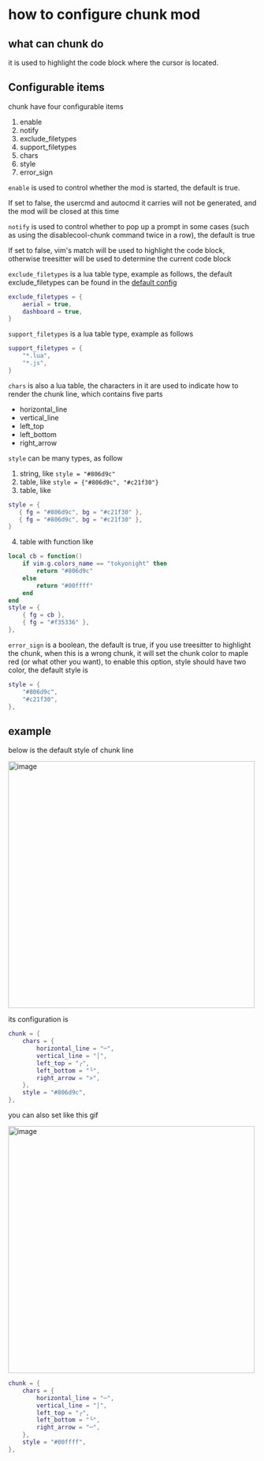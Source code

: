 # how to configure chunk mod

## what can chunk do

it is used to highlight the code block where the cursor is located.

## Configurable items

chunk have four configurable items

1. enable
2. notify
4. exclude_filetypes
5. support_filetypes
6. chars
7. style
9. error_sign

`enable` is used to control whether the mod is started, the default is true.

If set to false, the usercmd and autocmd it carries will not be generated, and the mod will be closed at this time

`notify` is used to control whether to pop up a prompt in some cases (such as using the disablecool-chunk command twice in a row), the default is true

If set to false, vim's match will be used to highlight the code block, otherwise treesitter will be used to determine the current code block

`exclude_filetypes` is a lua table type, example as follows, the default exclude_filetypes can be found in the [default config](../../lua/cool-chunk/utils/filetype.lua)

```lua
exclude_filetypes = {
    aerial = true,
    dashboard = true,
}
```

`support_filetypes` is a lua table type, example as follows

```lua
support_filetypes = {
    "*.lua",
    "*.js",
}
```

`chars` is also a lua table, the characters in it are used to indicate how to render the chunk line, which contains five parts

- horizontal_line
- vertical_line
- left_top
- left_bottom
- right_arrow

`style` can be many types, as follow

1. string, like `style = "#806d9c"`
2. table, like `style = {"#806d9c", "#c21f30"}`
3. table, like

```lua
style = {
   { fg = "#806d9c", bg = "#c21f30" },
   { fg = "#806d9c", bg = "#c21f30" },
}
```

4. table with function like

```lua
local cb = function()
    if vim.g.colors_name == "tokyonight" then
        return "#806d9c"
    else
        return "#00ffff"
    end
end
style = {
    { fg = cb },
    { fg = "#f35336" },
},
```

`error_sign` is a boolean, the default is true, if you use treesitter to highlight the chunk, when this is a wrong chunk, it will set the chunk color to maple red (or what other you want), to enable this option, style should have two color, the default style is

```lua
style = {
    "#806d9c",
    "#c21f30",
},
```

## example

below is the default style of chunk line

<img width="500" alt="image" src="https://raw.githubusercontent.com/shellRaining/img/main/2302/23_cool-chunk1.png">

its configuration is

```lua
chunk = {
    chars = {
        horizontal_line = "─",
        vertical_line = "│",
        left_top = "╭",
        left_bottom = "╰",
        right_arrow = ">",
    },
    style = "#806d9c",
},
```

<a id="chunk_example1">you can also set like this gif</a>

<img width="500" alt="image" src="https://raw.githubusercontent.com/shellRaining/img/main/2303/08_cool-chunk8.gif">

```lua
chunk = {
    chars = {
        horizontal_line = "─",
        vertical_line = "│",
        left_top = "┌",
        left_bottom = "└",
        right_arrow = "─",
    },
    style = "#00ffff",
},
```
